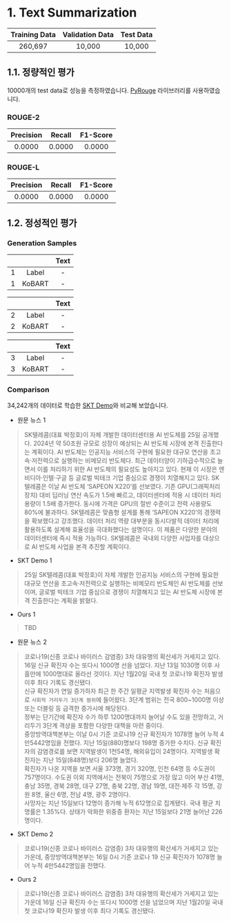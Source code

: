 # 1. Text Summarization


| Training Data | Validation Data | Test Data |
| :-----------: | :-------------: | :-------: |
|    260,697    |     10,000      |  10,000   |


## 1.1. 정량적인 평가
10000개의 test data로 성능을 측정하였습니다. [PyRouge](https://github.com/pcyin/PyRouge) 라이브러리를 사용하였습니다.

### ROUGE-2

| Precision | Recall | F1-Score |
| :-------: | :----: | :------: |
|  0.0000   | 0.0000 |  0.0000  |

### ROUGE-L

| Precision | Recall | F1-Score |
| :-------: | :----: | :------: |
|  0.0000   | 0.0000 |  0.0000  |


## 1.2. 정성적인 평가

### Generation Samples

|       |        | Text  |
| :---: | :----: | :---: |
|   1   | Label  |   -   |
|   1   | KoBART |   -   |


|       |        | Text  |
| :---: | :----: | :---: |
|   2   | Label  |   -   |
|   2   | KoBART |   -   |


|       |        | Text  |
| :---: | :----: | :---: |
|   3   | Label  |   -   |
|   3   | KoBART |   -   |

### Comparison
34,242개의 데이터로 학습한 [SKT Demo](https://github.com/SKT-AI/KoBART)와 비교해 보았습니다. 

- 원문 뉴스 1
  
> SK텔레콤(대표 박정호)이 자체 개발한 데이터센터용 AI 반도체를 25일 공개했다. 2024년 약 50조원 규모로 성장이 예상되는 AI 반도체 시장에 본격 진출한다는 계획이다. AI 반도체는 인공지능 서비스의 구현에 필요한 대규모 연산을 초고속·저전력으로 실행하는 비메모리 반도체다. 최근 데이터양이 기하급수적으로 늘면서 이를 처리하기 위한 AI 반도체의 필요성도 높아지고 있다. 현재 이 시장은 엔비디아·인텔·구글 등 글로벌 빅테크 기업 중심으로 경쟁이 치열해지고 있다. SK텔레콤은 이날 AI 반도체 ‘SAPEON X220’를 선보였다. 기존 GPU(그래픽처리장치) 대비 딥러닝 연산 속도가 1.5배 빠르고, 데이터센터에 적용 시 데이터 처리 용량이 1.5배 증가한다. 동시에 가격은 GPU의 절반 수준이고 전력 사용량도 80%에 불과하다. SK텔레콤은 맞춤형 설계를 통해 ‘SAPEON X220’의 경쟁력을 확보했다고 강조했다. 데이터 처리 역량 대부분을 동시다발적 데이터 처리에 활용하도록 설계해 효율성을 극대화했다는 설명이다. 이 제품은 다양한 분야의 데이터센터에 즉시 적용 가능하다. SK텔레콤은 국내외 다양한 사업자를 대상으로 AI 반도체 사업을 본격 추진할 계획이다.


- SKT Demo 1

> 25일 SK텔레콤(대표 박정호)이 자체 개발한 인공지능 서비스의 구현에 필요한 대규모 연산을 초고속·저전력으로 실행하는 비메모리 반도체인 AI 반도체를 선보이며, 글로벌 빅테크 기업 중심으로 경쟁이 치열해지고 있는 AI 반도체 시장에 본격 진출한다는 계획을 밝혔다.

- Ours 1
  
> TBD

- 원문 뉴스 2
  
> 코로나19(신종 코로나 바이러스 감염증) 3차 대유행의 확산세가 거세지고 있다. 16일 신규 확진자 수는 또다시 1000명 선을 넘었다. 지난 13일 1030명 이후 사흘만에 1000명대로 올라선 것이다. 지난 1월20일 국내 첫 코로나19 확진자 발생 이후 최다 기록도 경신됐다. <br>
신규 확진자가 연일 증가하자 최근 한 주간 일평균 지역발생 확진자 수는 처음으로 `사회적 거리두기 3단계 범위`에 들어왔다. 3단계 범위는 전국 800~1000명 이상 또는 더블링 등 급격한 증가시에 해당된다. <br>
정부는 단기간에 확진자 수가 하루 1200명대까지 늘어날 수도 있을 전망하고, 거리두기 3단계 격상을 포함한 다양한 대책을 마련 중이다.<br>
중앙방역대책본부는 이날 0시 기준 코로나19 신규 확진자가 1078명 늘어 누적 4만5442명임을 전했다. 지난 15일(880)명보다 198명 증가한 수치다. 신규 확진자의 감염경로를 보면 지역발생이 1천54명, 해외유입이 24명이다. 지역발생 확진자는 지난 15일(848명)보다 206명 늘었다.<br>
확진자가 나온 지역을 보면 서울 373명, 경기 320명, 인천 64명 등 수도권이 757명이다. 수도권 이외 지역에서는 전북이 75명으로 가장 많고 이어 부산 41명, 충남 35명, 경북 28명, 대구 27명, 충북 22명, 경남 19명, 대전·제주 각 15명, 강원 8명, 울산 6명, 전남 4명, 광주 2명이다.<br>
사망자는 지난 15일보다 12명이 증가해 누적 612명으로 집계됐다. 국내 평균 치명률은 1.35%다. 상태가 악화한 위중증 환자는 지난 15일보다 21명 늘어난 226명이다.


- SKT Demo 2

> 코로나19(신종 코로나 바이러스 감염증) 3차 대유행의 확산세가 거세지고 있는 가운데, 중앙방역대책본부는 16일 0시 기준 코로나 19 신규 확진자가 1078명 늘어 누적 4만5442명임을 전했다.

- Ours 2

> 코로나19(신종 코로나 바이러스 감염증) 3차 대유행의 확산세가 거세지고 있는 가운데 16일 신규 확진자 수는 또다시 1000명 선을 넘었으며 지난 1월20일 국내 첫 코로나19 확진자 발생 이후 최다 기록도 경신됐다.
